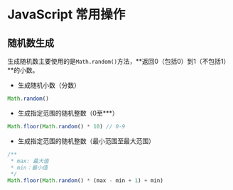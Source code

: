 # JavaScript 常用操作

## 随机数生成

生成随机数主要使用的是`Math.random()`方法，**返回0（包括0）到1（不包括1）**的小数。

- 生成随机小数（分数）

```js
Math.random()
```

- 生成指定范围的随机整数（0至***）

```js
Math.floor(Math.random() * 10) // 0-9
```

- 生成指定范围的随机整数（最小范围至最大范围）

```js
/**
 * max: 最大值
 * min：最小值
 */
Math.floor(Math.random() * (max - min + 1) + min)
```
